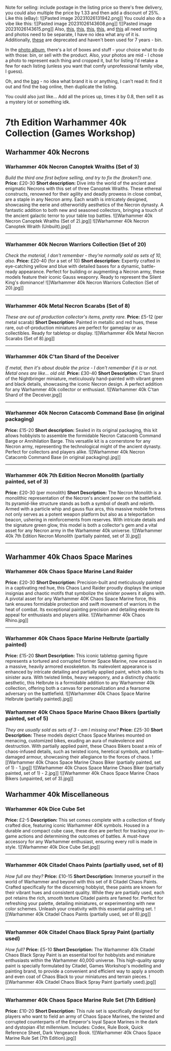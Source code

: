 Note for selling: include postage in the listing price so there's free delivery, you could also multiple the price by 1.33 and then add a discount of 25%. Like this (eBay):
![[Pasted image 20231026131942.png]]
You could also do a vibe like this:
![[Pasted image 20231026143608.png]]
![[Pasted image 20231026143615.png]]
Also, [this](Collection%20of%20rando%20stuff.jpg), [this](PXL_20230924_073307751.jpg), [this](PXL_20230924_073419993.jpg), [this](PXL_20230924_074005432.jpg), and [this](PXL_20230924_073744972.jpg) all need sorting and photos need to be separate, I have no idea what any of it is. Additionally, [these](dghifg.jpg) are deprecated and haven't been used for 7 years - bin.

In the [photo album](https://photos.google.com/share/AF1QipNB13JV7FzurEcgsTDefROJxjFk--Qjb5hbDYrqOMlwdL78lql0QU4a253OpB_r8g), there's a lot of boxes and stuff - your choice what to do with those: bin, or sell with the product. Also, your photos are mid - I chose a photo to represent each thing and cropped it, but for listing I'd retake a few for each listing (unless you want that comfy unprofessional family vibe, I guess).

Oh, and the [bag](PXL_20230924_074134358.jpg) - no idea what brand it is or anything, I can't read it: find it out and find the bag online, then duplicate the listing.

You could also just like... Add all the prices up, times it by 0.8, then sell it as a mystery lot or something idk.
# 7th Edition Warhammer 40k Collection (Games Workshop)
## Warhammer 40k Necrons
### Warhammer 40k Necron Canoptek Wraiths (Set of 3)
*Build the third one first before selling, and try to fix the (broken?) one.*
**Price:** £20-30
**Short description:** Dive into the world of the ancient and enigmatic Necrons with this set of three Canoptek Wraiths. These ethereal constructs, renowned for their agility and deadly prowess in close combat, are a staple in any Necron army. Each wraith is intricately designed, showcasing the eerie and otherworldly aesthetics of the Necron dynasty. A fantastic addition to both new and seasoned collectors, bringing a touch of the ancient galactic terror to your table top battles.
![[Warhammer 40k Necron Canoptek Wraiths (Set of 2).jpg]]
![[Warhammer 40k Necron Canoptek Wraith (Unbuilt).jpg]]
___
### Warhammer 40k Necron Warriors Collection (Set of 20)
*Check the material, I don't remember - they're normally sold as sets of 10, also.*
**Price:** £20-40 (for a set of 10)
**Short description:** Expertly crafted in eye-catching yellow and blue with detailed bases for a dynamic, battle-ready appearance. Perfect for building or augmenting a Necron army, these models feature their iconic Gauss weaponry. Ready to represent the Silent King's dominance!
![[Warhammer 40k Necron Warriors Collection (Set of 20).jpg]]
___
### Warhammer 40k Metal Necron Scarabs (Set of 8)
*These are out of production collector's items, pretty rare.*
**Price:** £5-12 (per metal scarab)
**Short Description:** Painted in metallic and red hues, these rare, out-of-production miniatures are perfect for gameplay or as collectibles. Ready for tabletop or display.
![[Warhammer 40k Metal Necron Scarabs (Set of 8).jpg]]
___
### Warhammer 40k C'tan Shard of the Deceiver
*If metal, then it's about double the price - I don't remember if it is or not. Metal ones are like... old old.*
**Price:** £30-40
**Short Description:** C'tan Shard of the Nightbringer miniature, meticulously hand-painted with vibrant green and black details, showcasing the iconic Necron design. A perfect addition for any Warhammer 40k collector or enthusiast.
![[Warhammer 40k C'tan Shard of the Deceiver.jpg]]
___

### Warhammer 40k Necron Catacomb Command Base (in original packaging)
**Price:** £15-20
**Short description:** Sealed in its original packaging, this kit allows hobbyists to assemble the formidable Necron Catacomb Command Barge or Annihilation Barge. This versatile kit is a cornerstone for any Necron army, representing the technological might of the ancient dynasty. Perfect for collectors and players alike.
![[Warhammer 40k Necron Catacomb Command Base (in original packaging).jpg]]
___
### Warhammer 40k 7th Edition Necron Monolith (partially painted, set of 3)
**Price:** £20-30 (per monolith)
**Short Description:** The Necron Monolith is a monolithic representation of the Necron's ancient power on the battlefield. Its pyramid-like structure stands as both a symbol of death and rebirth. Armed with a particle whip and gauss flux arcs, this massive mobile fortress not only serves as a potent weapon platform but also as a teleportation beacon, ushering in reinforcements from reserves. With intricate details and the signature green glow, this model is both a collector's gem and a vital asset for any Necron army in the Warhammer 40k universe.
![[Warhammer 40k 7th Edition Necron Monolith (partially painted, set of 3).jpg]]
___
## Warhammer 40k Chaos Space Marines
### Warhammer 40k Chaos Space Marine Land Raider
**Price:** £20-30
**Short Description:** Precision-built and meticulously painted in a captivating red hue, this Chaos Land Raider proudly displays the unique insignias and chaotic motifs that symbolize the sinister powers it aligns with. A pivotal asset for any Warhammer 40K Chaos Space Marine force, this tank ensures formidable protection and swift movement of warriors in the heat of combat. Its exceptional painting precision and detailing elevate its appeal for enthusiasts and players alike.
![[Warhammer 40k Chaos Rhino.jpg]]
___
### Warhammer 40k Chaos Space Marine Helbrute (partially painted)
**Price:** £15-20
**Short Description:** This iconic tabletop gaming figure represents a tortured and corrupted former Space Marine, now encased in a massive, heavily armored exoskeleton. Its malevolent appearance is enhanced by intricate detailing and partially applied paint, which adds to its sinister aura. With twisted limbs, heavy weaponry, and a distinctly chaotic aesthetic, this Helbrute is a formidable addition to any Warhammer 40k collection, offering both a canvas for personalization and a fearsome adversary on the battlefield.
![[Warhammer 40k Chaos Space Marine Helbrute (partially painted).jpg]]
### Warhammer 40k Chaos Space Marine Chaos Bikers (partially painted, set of 5)
*They are usually sold as sets of 3 - am I missing one?*
**Price:** £25-30
**Short Description:** These models depict Chaos Space Marines mounted on menacing, customized bikes, exuding an aura of malevolence and destruction. With partially applied paint, these Chaos Bikers boast a mix of chaos-infused details, such as twisted icons, heretical symbols, and battle-damaged armour, showcasing their allegiance to the forces of chaos.
![[Warhammer 40k Chaos Space Marine Chaos Biker (partially painted, set of 1) - 1.jpg]]
![[Warhammer 40k Chaos Space Marine Chaos Biker (partially painted, set of 1) - 2.jpg]]
![[Warhammer 40k Chaos Space Marine Chaos Bikers (unpainted, set of 3).jpg]]
## Warhammer 40k Miscellaneous
### Warhammer 40k Dice Cube Set
**Price:** £2-5
**Description:** This set comes complete with a collection of finely crafted dice, featuring iconic Warhammer 40K symbols. Housed in a durable and compact cube case, these dice are perfect for tracking your in-game actions and determining the outcomes of battles. A must-have accessory for any Warhammer enthusiast, ensuring every roll is made in style.
![[Warhammer 40k Dice Cube Set.jpg]]
___
### Warhammer 40k Citadel Chaos Paints (partially used, set of 8)
*How full are they?*
**Price:** £10-15
**Short Description:** Immerse yourself in the world of Warhammer and beyond with this set of 8 Citadel Chaos Paints. Crafted specifically for the discerning hobbyist, these paints are known for their vibrant hues and consistent quality. While they are partially used, each pot retains the rich, smooth texture Citadel paints are famed for. Perfect for refreshing your palette, detailing miniatures, or experimenting with new color schemes. Unleash your creativity with this essential painting set.
![[Warhammer 40k Citadel Chaos Paints (partially used, set of 8).jpg]]
___
### Warhammer 40k Citadel Chaos Black Spray Paint (partially used)
*How full?*
**Price:** £5-10
**Short Description:** The Warhammer 40k Citadel Chaos Black Spray Paint is an essential tool for hobbyists and miniature enthusiasts within the Warhammer 40,000 universe. This high-quality spray paint is specially formulated by Citadel, Games Workshop's modelling and painting brand, to provide a convenient and efficient way to apply a smooth and even coat of Chaos Black to your miniatures and terrain pieces.
![[Warhammer 40k Citadel Chaos Black Spray Paint (partially used).jpg]]
___
### Warhammer 40k Chaos Space Marine Rule Set (7th Edition)
**Price:** £10-20
**Short Description:** This rule set is specifically designed for players who want to field an army of Chaos Space Marines, the twisted and corrupted counterparts of the Emperor's loyal Space Marines in the dark and dystopian 41st millennium. Includes: Codex, Rule Book, Quick Reference Sheet, Dark Vengeance Book.
![[Warhammer 40k Chaos Space Marine Rule Set (7th Edition).jpg]]
___